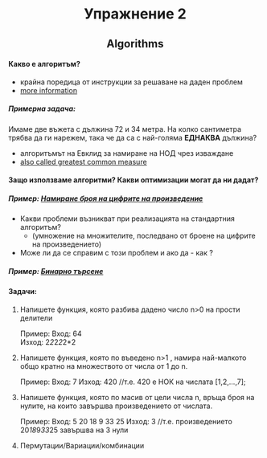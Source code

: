 # <center> Упражнение 2 </center>
## <center> Algorithms </center>

#### Какво е алгоритъм?
- крайна поредица от инструкции за решаване на даден проблем
- [more information](https://en.wikipedia.org/wiki/Algorithm)

##### Примерна задача:
Имаме две въжета с дължина 72 и 34 метра. На колко сантиметра трябва да ги нарежем, така че да са с най-голяма **ЕДНАКВА** дължина?

- алгоритъмът на Евклид за намиране на НОД чрез изваждане
- [also called greatest common measure](https://en.wikipedia.org/wiki/Greatest_common_divisor)
	
#### Защо използваме алгоритми? Какви оптимизации могат да ни дадат?

##### Пример: [Намиране броя на цифрите на произведение](https://math.stackexchange.com/questions/857424/estimate-or-calculate-the-number-of-digits-of-a-multiplication) 

- Какви проблеми възникват при реализацията на стандартния алгоритъм? 
	- (умножение на множителите, последвано от броене на цифрите на произведението)
- Може ли да се справим с този проблем и ако да - как ?

##### Пример: [Бинарно търсене](https://www.geeksforgeeks.org/binary-search/)

#### Задачи:
1. Напишете функция, която разбива дадено число n>0 на прости делители

    
    Пример: Вход: 64            	
      		Изход: 2*2*2*2*2*2
            
2. Напишете функция, която по въведено n>1 , намира най-малкото общо кратно на множеството от числа от 1 до n.


	Пример: Вход: 7
    		Изход: 420
            //т.е. 420 е НОК на числата [1,2,...,7];

3. Напишете функция, която по масив от цели числа n, връща броя на нулите, на които завършва произведението от числата.


	Пример: Вход: 5 20 18 9 33 25
    		Изход: 3
            //т.е. произведението 20*18*9*33*25 завършва на 3 нули


4. Пермутации/Вариации/комбинации





